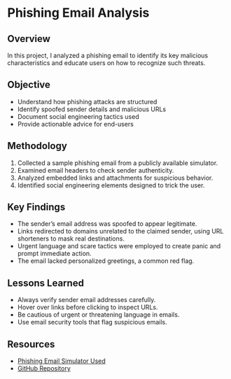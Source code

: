 # Phishing Email Analysis

## Overview  
In this project, I analyzed a phishing email to identify its key malicious characteristics and educate users on how to recognize such threats.

## Objective  
- Understand how phishing attacks are structured  
- Identify spoofed sender details and malicious URLs  
- Document social engineering tactics used  
- Provide actionable advice for end-users

## Methodology  
1. Collected a sample phishing email from a publicly available simulator.  
2. Examined email headers to check sender authenticity.  
3. Analyzed embedded links and attachments for suspicious behavior.  
4. Identified social engineering elements designed to trick the user.  

## Key Findings  
- The sender’s email address was spoofed to appear legitimate.  
- Links redirected to domains unrelated to the claimed sender, using URL shorteners to mask real destinations.  
- Urgent language and scare tactics were employed to create panic and prompt immediate action.  
- The email lacked personalized greetings, a common red flag.  

## Lessons Learned  
- Always verify sender email addresses carefully.  
- Hover over links before clicking to inspect URLs.  
- Be cautious of urgent or threatening language in emails.  
- Use email security tools that flag suspicious emails.

## Resources  
- [Phishing Email Simulator Used](http://caniphish.com/email-phishing-simulator?email=JIRA-Notification#emailTitle)  
- [GitHub Repository](https://github.com/hawarahimi/tech-portfolio)
